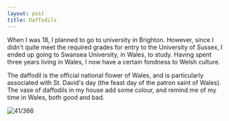 ```yaml
---
layout: post
title: Daffodils
---
```


When I was 18, I planned to go to university in Brighton. However, since I didn't quite meet the required grades for entry to the University of Sussex, I ended up going to Swansea University, in Wales, to study. Having spent three years living in Wales, I now have a certain fondness to Welsh culture.

The daffodil is the official national flower of Wales, and is particularly associated with St. David's day (the feast day of the patron saint of Wales). The vase of daffodils in my house add some colour, and remind me of my time in Wales, both good and bad.
<!--break-->
![41/366](http://media.humanboring.net/photos/2016-02-10.jpeg)

